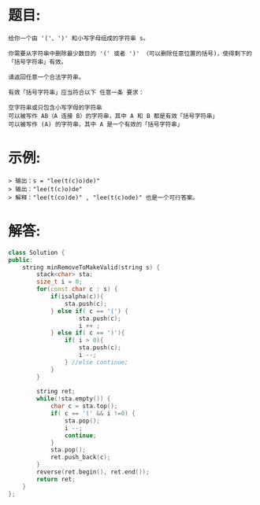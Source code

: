 # 题目:
    给你一个由 '('、')' 和小写字母组成的字符串 s。

    你需要从字符串中删除最少数目的 '(' 或者 ')' （可以删除任意位置的括号)，使得剩下的「括号字符串」有效。

    请返回任意一个合法字符串。

    有效「括号字符串」应当符合以下 任意一条 要求：

    空字符串或只包含小写字母的字符串
    可以被写作 AB（A 连接 B）的字符串，其中 A 和 B 都是有效「括号字符串」
    可以被写作 (A) 的字符串，其中 A 是一个有效的「括号字符串」

# 示例:
    > 输出：s = "lee(t(c)o)de)"
    > 输出："lee(t(c)o)de"
    > 解释："lee(t(co)de)" , "lee(t(c)ode)" 也是一个可行答案。

# 解答:
```c++
class Solution {
public:
    string minRemoveToMakeValid(string s) {
        stack<char> sta;
        size_t i = 0;
        for(const char c : s) {
            if(isalpha(c)){
                sta.push(c);
            } else if( c == '(') {
                    sta.push(c);
                    i ++ ;
            } else if( c == ')'){
                if( i > 0){
                    sta.push(c);
                    i --;
                } //else continue;
            }
        }
        
        string ret;
        while(!sta.empty()) {
            char c = sta.top();
            if( c == '(' && i !=0) {
                sta.pop();
                i --;
                continue;
            } 
            sta.pop();
            ret.push_back(c);
        }
        reverse(ret.begin(), ret.end());
        return ret;
    }
};
```
